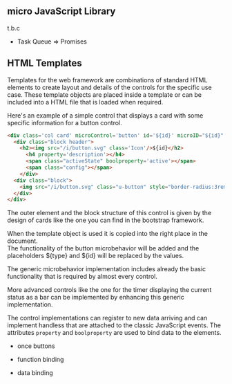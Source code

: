 ## micro JavaScript Library

t.b.c 

* Task Queue => Promises

## HTML Templates

Templates for the web framework are combinations of standard HTML elements to create layout and details of the controls for the specific use case. These template objects are placed inside a template or can be included into a HTML file that is loaded when required.

Here's an example of a simple control that displays a card with some specific information for a button control.

```HTML
<div class='col card' microControl='button' id='${id}' microID="${id}" microBehavior='button'>
  <div class="block header">
    <h2><img src="/i/button.svg" class='Icon'/>${id}</h2>
      <h4 property='description'></h4>
      <span class="activeState" boolproperty='active'></span>
      <span class="config"></span>
    </div>
  <div class="block">
    <img src="/i/button.svg" class="u-button" style="border-radius:3rem;float:left;height:5rem;margin-right:1rem" >
  </div>
</div>
```

The outer element and the block structure of this control is given by the design of cards like the one you can find in the bootstrap framework.

When the template object is used it is copied into the right place in the document.   
The functionality of the button microbehavior will be added and the placeholders
${type} and ${id} will be replaced by the values. 


The generic microbehavior implementation includes already the basic functionality that is required by almost every control.

More advanced controls like the one for the timer displaying the current status as a bar can be implemented by enhancing this generic implementation.

The control implementations can register to new data arriving and can implement handless that are attached to the classic JavaScript events.
The attributes `property` and `boolproperty` are used to bind data to the elements.


* once buttons

* function binding

* data binding
